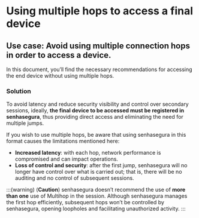 # Using multiple hops to access a final device

## Use case: Avoid using multiple connection hops in order to access a device.

In this document, you’ll find the necessary recommendations for accessing the end device without using multiple hops.

### Solution
To avoid latency and reduce security visibility and control over secondary sessions, ideally, **the final device to be accessed must be registered in senhasegura**, thus providing direct access and eliminating the need for multiple jumps.

If you wish to use multiple hops, be aware that using senhasegura in this format causes the limitations mentioned here:

* **Increased latency**: with each hop, network performance is compromised and can impact operations.
* **Loss of control and security**: after the first jump, senhasegura will no longer have control over what is carried out; that is, there will be no auditing and no control of subsequent sessions.

:::(warning) (**Caution**)
senhasegura doesn’t recommend the use of **more than one** use of Multihop in the session. Although senhasegura manages the first hop efficiently, subsequent hops won’t be controlled by senhasegura, opening loopholes and facilitating unauthorized activity.
:::
